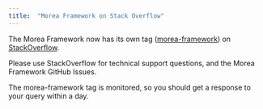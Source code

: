 ```yaml
---
title:  "Morea Framework on Stack Overflow"
---
```


The Morea Framework now has its own tag ([morea-framework](http://stackoverflow.com/questions/tagged/morea-framework)) on [StackOverflow](http://stackoverflow.com). 

Please use StackOverflow for technical support questions, and the Morea Framework GitHub Issues.

The morea-framework tag is monitored, so you should get a response to your query within a day. 

